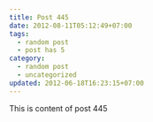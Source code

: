 ```yaml
---
title: Post 445
date: 2012-08-11T05:12:49+07:00
tags:
  - random post
  - post has 5
category:
  - random post
  - uncategorized
updated: 2012-06-18T16:23:15+07:00
---
```

This is content of post 445